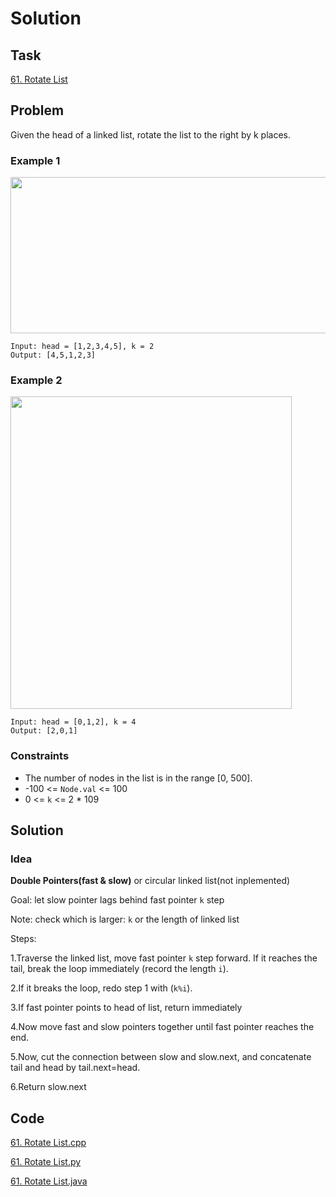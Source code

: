 # Solution

## Task

[61. Rotate List](https://leetcode-cn.com/problems/rotate-list/)

## Problem

Given the head of a linked list, rotate the list to the right by k places.

### Example 1

<img width="600" height="250" src="https://assets.leetcode.com/uploads/2020/11/13/rotate1.jpg"/>

```
Input: head = [1,2,3,4,5], k = 2
Output: [4,5,1,2,3]
```
### Example 2

<img width="450" height="500" src="https://assets.leetcode.com/uploads/2020/11/13/roate2.jpg"/>

```
Input: head = [0,1,2], k = 4
Output: [2,0,1]
```

### Constraints

* The number of nodes in the list is in the range [0, 500].
* -100 <= ``Node.val`` <= 100
* 0 <= ``k`` <= 2 * 109

## Solution

### Idea
**Double Pointers(fast & slow)** or circular linked list(not inplemented)

Goal: let slow pointer lags behind fast pointer ``k`` step

Note: check which is larger: ``k`` or the length of linked list

Steps:

  1.Traverse the linked list, move fast pointer ``k`` step forward. If it reaches the tail, break the loop immediately (record the length ``i``).

  2.If it breaks the loop, redo step 1 with (``k%i``).

  3.If fast pointer points to head of list, return immediately

  4.Now move fast and slow pointers together until fast pointer reaches the end.

  5.Now, cut the connection between slow and slow.next, and concatenate tail and head by tail.next=head.

  6.Return slow.next

## Code
[61. Rotate List.cpp](https://github.com/0oTedo0/Leetcode-Exercises/blob/main/Daily%20Exercises/Mar%202021/2021-03-27%20:%2061.%20Rotate%20List/61.%20Rotate%20List.cpp)

[61. Rotate List.py](https://github.com/0oTedo0/Leetcode-Exercises/blob/main/Daily%20Exercises/Mar%202021/2021-03-27%20:%2061.%20Rotate%20List/61.%20Rotate%20List.py)

[61. Rotate List.java](https://github.com/0oTedo0/Leetcode-Exercises/blob/main/Daily%20Exercises/Mar%202021/2021-03-27%20:%2061.%20Rotate%20List/61.%20Rotate%20List.java)

